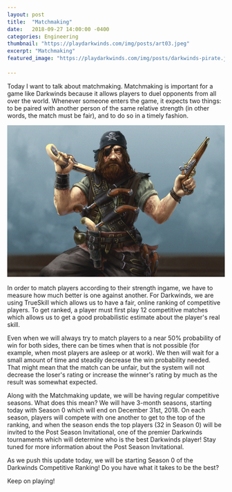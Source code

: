 ```yaml
---
layout: post
title:  "Matchmaking"
date:   2018-09-27 14:00:00 -0400
categories: Engineering
thumbnail: "https://playdarkwinds.com/img/posts/art03.jpeg"
excerpt: "Matchmaking"
featured_image: "https://playdarkwinds.com/img/posts/darkwinds-pirate.jpg"

---
```


Today I want to talk about matchmaking. Matchmaking is important for a game like Darkwinds because it allows players to duel opponents from all over the world. Whenever someone enters the game, it expects two things: to be paired with another person of the same relative strength (in other words, the match must be fair), and to do so in a timely fashion. 

![Aye aye!](/img/posts/darkwinds-pirate.jpg)

In order to match players according to their strength ingame, we have to measure how much better is one against another. For Darkwinds, we are using TrueSkill which allows us to have a fair, online ranking of competitive players. To get ranked, a player must first play 12 competitive matches which allows us to get a good probabilistic estimate about the player's real skill.

Even when we will always try to match players to a near 50% probability of win for both sides, there can be times when that is not possible (for example, when most players are asleep or at work). We then will wait for a small amount of time and steadily decrease the win probability needed. That might mean that the match can be unfair, but the system will not decrease the loser's rating or increase the winner's rating by much as the result was somewhat expected.

Along with the Matchmaking update, we will be having regular competitive seasons. What does this mean? We will have 3-month seasons, starting today with Season 0 which will end on December 31st, 2018. On each season, players will compete with one another to get to the top of the ranking, and when the season ends the top players (32 in Season 0) will be invited to the Post Season Invitational, one of the premier Darkwinds tournaments which will determine who is the best Darkwinds player! Stay tuned for more information about the Post Season Invitational.

As we push this update today, we will be starting Season 0 of the Darkwinds Competitive Ranking! Do you have what it takes to be the best?

Keep on playing!
